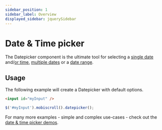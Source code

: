 ```yaml
---
sidebar_position: 1
sidebar_label: Overview
displayed_sidebar: jquerySidebar
---
```


# Date & Time picker

The Datepicker component is the ultimate tool for selecting a [single date](https://demo.mobiscroll.com/calendar) and/[or time](https://demo.mobiscroll.com/datetime), [multiple dates](https://demo.mobiscroll.com/calendar/multiple-select#) or a [date range](https://demo.mobiscroll.com/range).

## Usage

The following example will create a Datepicker with default options.

```html
<input id="myInput" />
```

```js
$('#myInput').mobiscroll().datepicker();
```

For many more examples - simple and complex use-cases - check out the [date & time picker demos](https://demo.mobiscroll.com/calendar).